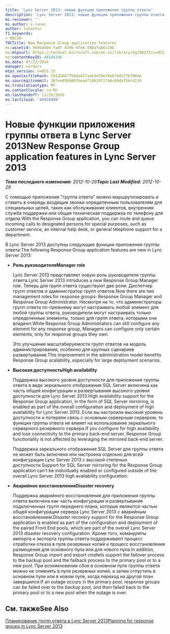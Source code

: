 ```yaml
---
title: 'Lync Server 2013: новые функции приложения группы ответа'
description: 'Lync Server 2013: новые функции приложения группы ответа.'
ms.reviewer: ''
ms.author: v-lanac
author: lanachin
f1.keywords:
- NOCSH
TOCTitle: New Response Group application features
ms:assetid: 569544b4-fa97-429b-97e6-568afab6c19b
ms:mtpsurl: https://technet.microsoft.com/en-us/library/Gg398373(v=OCS.15)
ms:contentKeyID: 48184196
ms.date: 07/23/2014
manager: serdars
mtps_version: v=OCS.15
ms.openlocfilehash: 191d3867758da427ade3470e78abfd417f6f00de
ms.sourcegitcommit: 36fee89bb887bea4f18b19f17a8c69daf5bc423d
ms.translationtype: MT
ms.contentlocale: ru-RU
ms.lasthandoff: 11/26/2020
ms.locfileid: "49424998"
---
```

# <a name="new-response-group-application-features-in-lync-server-2013"></a><span data-ttu-id="03cb9-103">Новые функции приложения группы ответа в Lync Server 2013</span><span class="sxs-lookup"><span data-stu-id="03cb9-103">New Response Group application features in Lync Server 2013</span></span>

<div data-xmlns="http://www.w3.org/1999/xhtml">

<div class="topic" data-xmlns="http://www.w3.org/1999/xhtml" data-msxsl="urn:schemas-microsoft-com:xslt" data-cs="https://msdn.microsoft.com/">

<div data-asp="https://msdn2.microsoft.com/asp">



</div>

<div id="mainSection">

<div id="mainBody"><span data-ttu-id="03cb9-104">

<span> </span></span><span class="sxs-lookup"><span data-stu-id="03cb9-104">

<span> </span></span></span>

<span data-ttu-id="03cb9-105">_**Тема последнего изменения:** 2012-10-29_</span><span class="sxs-lookup"><span data-stu-id="03cb9-105">_**Topic Last Modified:** 2012-10-29_</span></span>

<span data-ttu-id="03cb9-106">С помощью приложения "группа ответа" можно маршрутизировать и ставить в очередь входящие звонки определенным пользователям для специальных целей, таких как обслуживание клиентов, внутренняя служба поддержки или общая техническая поддержка по телефону для отдела.</span><span class="sxs-lookup"><span data-stu-id="03cb9-106">With the Response Group application, you can route and queue incoming calls to designated persons for special purposes, such as customer service, an internal help desk, or general telephone support for a department.</span></span>

<span data-ttu-id="03cb9-107">В Lync Server 2013 доступны следующие функции приложения группы ответа:</span><span class="sxs-lookup"><span data-stu-id="03cb9-107">The following Response Group application features are new in Lync Server 2013:</span></span>

  - <span data-ttu-id="03cb9-108">**Роль руководителя**</span><span class="sxs-lookup"><span data-stu-id="03cb9-108">**Manager role**</span></span>
    
    <span data-ttu-id="03cb9-109">Lync Server 2013 представляет новую роль руководителя группы ответа.</span><span class="sxs-lookup"><span data-stu-id="03cb9-109">Lync Server 2013 introduces a new Response Group Manager role.</span></span> <span data-ttu-id="03cb9-110">Теперь для групп ответа существуют две роли: Диспетчер групп ответов и администратор групп ответов.</span><span class="sxs-lookup"><span data-stu-id="03cb9-110">Now there are two management roles for response groups: Response Group Manager and Response Group Administrator.</span></span> <span data-ttu-id="03cb9-111">Несмотря на то, что администраторы групп ответа по-прежнему могут настраивать любой элемент для любой группы ответа, руководители могут настраивать только определенные элементы, только для групп ответа, которыми они владеют.</span><span class="sxs-lookup"><span data-stu-id="03cb9-111">While Response Group Administrators can still configure any element for any response group, Managers can configure only certain elements, only for response groups they own.</span></span>
    
    <span data-ttu-id="03cb9-112">Это улучшение масштабируемости групп ответов на модель администрирования, особенно для крупных сценариев развертывания.</span><span class="sxs-lookup"><span data-stu-id="03cb9-112">This improvement in the administration model benefits Response Group scalability, especially for large deployment scenarios.</span></span>

  - <span data-ttu-id="03cb9-113">**Высокая доступность**</span><span class="sxs-lookup"><span data-stu-id="03cb9-113">**High availability**</span></span>
    
    <span data-ttu-id="03cb9-114">Поддержка высокого уровня доступности для приложения группы ответа в виде зеркального отображения SQL Server включена как часть общей конфигурации и развертывания высокого уровня доступности для Lync Server 2013.</span><span class="sxs-lookup"><span data-stu-id="03cb9-114">High availability support for the Response Group application, in the form of SQL Server mirroring, is enabled as part of the overall configuration and deployment of high availability for Lync Server 2013.</span></span> <span data-ttu-id="03cb9-115">Если вы настроили высокий уровень доступности и потеряли связь с основным серверным сервером, то функция группы ответа не влияет на использование зеркального серверного резервного сервера.</span><span class="sxs-lookup"><span data-stu-id="03cb9-115">If you configure for high availability and lose connectivity to the primary back-end server, Response Group functionality is not affected by leveraging the mirrored back-end server.</span></span>
    
    <span data-ttu-id="03cb9-116">Поддержка зеркального отображения SQL Server для группы ответа не может быть включена или настроена отдельно для всей конфигурации Lync Server 2013 с высокой степенью доступности.</span><span class="sxs-lookup"><span data-stu-id="03cb9-116">Support for SQL Server mirroring for the Response Group application can’t be individually enabled or configured outside of the overall Lync Server 2013 high availability configuration.</span></span>

  - <span data-ttu-id="03cb9-117">**Аварийное восстановление**</span><span class="sxs-lookup"><span data-stu-id="03cb9-117">**Disaster recovery**</span></span>
    
    <span data-ttu-id="03cb9-118">Поддержка аварийного восстановления для приложения группы ответа включена как часть конфигурации и развертывания подключенных групп переднего плана, которые являются частью общей конфигурации сервера Lync Server 2013 с аварийным восстановлением.</span><span class="sxs-lookup"><span data-stu-id="03cb9-118">Disaster recovery support for the Response Group application is enabled as part of the configuration and deployment of the paired Front End pools, which are part of the overall Lync Server 2013 disaster recovery configuration.</span></span> <span data-ttu-id="03cb9-119">Кроме того, командлеты импорта и экспорта группы ответа поддерживают процесс отработки отказа в пуле резервных копий и процесс восстановления размещения для основного пула или для нового пула.</span><span class="sxs-lookup"><span data-stu-id="03cb9-119">In addition, Response Group import and export cmdlets support the failover process to the backup pool and the failback process to the primary pool or to a new pool.</span></span> <span data-ttu-id="03cb9-120">При возникновении сбоя в основном пуле группы ответа можно не отменять в пуле резервных копий, а затем отпустить в основном пуле или в новом пуле, когда переход на другой план завершился.</span><span class="sxs-lookup"><span data-stu-id="03cb9-120">If an outage occurs in the primary pool, response groups can be failed over to the backup pool, and then failed back to the primary pool or to a new pool when the outage is over.</span></span>

<div id="sectionSection0" class="section">

</div>

<div>

## <a name="see-also"></a><span data-ttu-id="03cb9-121">См. также</span><span class="sxs-lookup"><span data-stu-id="03cb9-121">See Also</span></span>


[<span data-ttu-id="03cb9-122">Планирование групп ответа в Lync Server 2013</span><span class="sxs-lookup"><span data-stu-id="03cb9-122">Planning for response groups in Lync Server 2013</span></span>](lync-server-2013-planning-for-response-groups.md)  
  

<span data-ttu-id="03cb9-123"></div>

</div>

<span> </span>

</div>

</div>

</span><span class="sxs-lookup"><span data-stu-id="03cb9-123"></div>

</div>

<span> </span>

</div>

</div>

</span></span></div>

